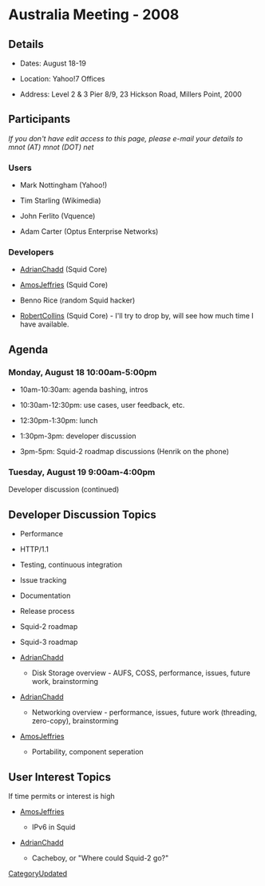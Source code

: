 # Australia Meeting - 2008

## Details

  - Dates: August 18-19

  - Location: Yahoo\!7 Offices

  - Address: Level 2 & 3 Pier 8/9, 23 Hickson Road, Millers Point, 2000

## Participants

*If you don't have edit access to this page, please e-mail your details
to mnot (AT) mnot (DOT) net*

### Users

  - Mark Nottingham (Yahoo\!)

  - Tim Starling (Wikimedia)

  - John Ferlito (Vquence)

  - Adam Carter (Optus Enterprise Networks)

### Developers

  - [AdrianChadd](/AdrianChadd#)
    (Squid Core)

  - [AmosJeffries](/AmosJeffries#)
    (Squid Core)

  - Benno Rice (random Squid hacker)

  - [RobertCollins](/RobertCollins#)
    (Squid Core) - I'll try to drop by, will see how much time I have
    available.

## Agenda

### Monday, August 18 10:00am-5:00pm

  - 10am-10:30am: agenda bashing, intros

  - 10:30am-12:30pm: use cases, user feedback, etc.

  - 12:30pm-1:30pm: lunch

  - 1:30pm-3pm: developer discussion

  - 3pm-5pm: Squid-2 roadmap discussions (Henrik on the phone)

### Tuesday, August 19 9:00am-4:00pm

Developer discussion (continued)

## Developer Discussion Topics

  - Performance

  - HTTP/1.1

  - Testing, continuous integration

  - Issue tracking

  - Documentation

  - Release process

  - Squid-2 roadmap

  - Squid-3 roadmap

  - [AdrianChadd](/AdrianChadd#)
    - Disk Storage overview - AUFS, COSS, performance, issues, future
    work, brainstorming

  - [AdrianChadd](/AdrianChadd#)
    - Networking overview - performance, issues, future work (threading,
    zero-copy), brainstorming

  - [AmosJeffries](/AmosJeffries#)
    - Portability, component seperation

## User Interest Topics

If time permits or interest is high

  - [AmosJeffries](/AmosJeffries#)
    - IPv6 in Squid

  - [AdrianChadd](/AdrianChadd#)
    - Cacheboy, or "Where could Squid-2 go?"

[CategoryUpdated](/CategoryUpdated#)
